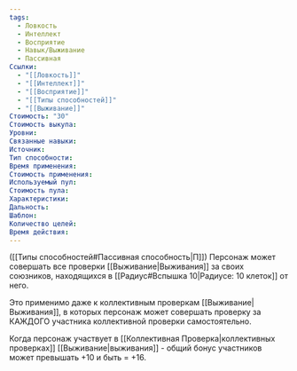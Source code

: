 ```yaml
---
tags:
  - Ловкость
  - Интеллект
  - Восприятие
  - Навык/Выживание
  - Пассивная
Ссылки:
  - "[[Ловкость]]"
  - "[[Интеллект]]"
  - "[[Восприятие]]"
  - "[[Типы способностей]]"
  - "[[Выживание]]"
Стоимость: "30"
Стоимость выкупа:
Уровни:
Связанные навыки:
Источник:
Тип способности:
Время применения:
Стоимость применения:
Используемый пул:
Стоимость пула:
Характеристики:
Дальность:
Шаблон:
Количество целей:
Время действия:
---
```

([[Типы способностей#Пассивная способность|П]]) Персонаж может совершать все проверки [[Выживание|Выживания]] за своих союзников, находящихся в [[Радиус#Вспышка 10|Радиусе: 10 клеток]] от него. 

Это применимо даже к коллективным проверкам [[Выживание|Выживания]], в которых персонаж может совершать проверку за КАЖДОГО участника коллективной проверки самостоятельно.

Когда персонаж участвует в [[Коллективная Проверка|коллективных проверках]] [[Выживание|выживания]] - общий бонус участников может превышать +10 и быть = +16.


